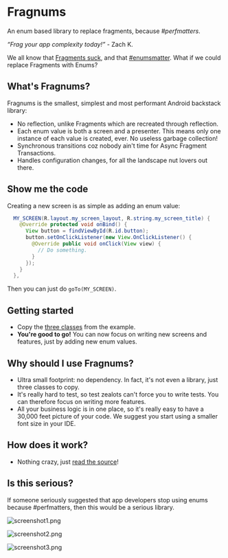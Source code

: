 # Fragnums

An enum based library to replace fragments, because *#perfmatters*.

*“Frag your app complexity today!”* - Zach K.

We all know that [Fragments suck](https://corner.squareup.com/2014/10/advocating-against-android-fragments.html), and that [#enumsmatter](https://twitter.com/hashtag/enumsmatter). What if we could replace Fragments with Enums?

## What's Fragnums?

Fragnums is the smallest, simplest and most performant Android backstack library:

* No reflection, unlike Fragments which are recreated through reflection.
* Each enum value is both a screen and a presenter. This means only one instance of each value is created, ever. No useless garbage collection!
* Synchronous transitions coz nobody ain't time for Async Fragment Transactions.
* Handles configuration changes, for all the landscape nut lovers out there.

## Show me the code

Creating a new screen is as simple as adding an enum value:

```java
  MY_SCREEN(R.layout.my_screen_layout, R.string.my_screen_title) {
    @Override protected void onBind() {
      View button = findViewById(R.id.button);
      button.setOnClickListener(new View.OnClickListener() {
        @Override public void onClick(View view) {
          // Do something.
        }
      });
    }
  },
```

Then you can just do `goTo(MY_SCREEN)`.

## Getting started

* Copy the [three classes](https://github.com/pyricau/fragnums/tree/master/app/src/main/java/com/example/fragnums) from the example.
* **You're good to go!** You can now focus on writing new screens and features, just by adding new enum values.

## Why should I use Fragnums?

* Ultra small footprint: no dependency. In fact, it's not even a library, just three classes to copy.
* It's really hard to test, so test zealots can't force you to write tests. You can therefore focus on writing more features.
* All your business logic is in one place, so it's really easy to have a 30,000 feet picture of your code. We suggest you start using a smaller font size in your IDE.

## How does it work?

* Nothing crazy, just [read the source](https://github.com/pyricau/fragnums/tree/master/app/src/main/java/com/example/fragnums)!

## Is this serious?

If someone seriously suggested that app developers stop using enums because #perfmatters, then this would be a serious library.

![screenshot1.png](assets/screenshot1.png)

![screenshot2.png](assets/screenshot2.png)

![screenshot3.png](assets/screenshot3.png)

